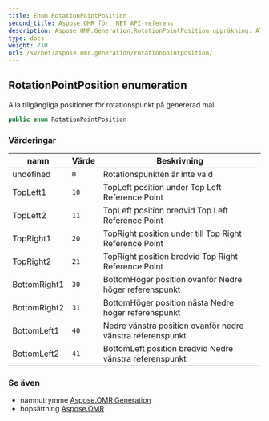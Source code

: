 ```yaml
---
title: Enum RotationPointPosition
second_title: Aspose.OMR för .NET API-referens
description: Aspose.OMR.Generation.RotationPointPosition uppräkning. Alla tillgängliga positioner för rotationspunkt på genererad mall
type: docs
weight: 710
url: /sv/net/aspose.omr.generation/rotationpointposition/
---
```

## RotationPointPosition enumeration

Alla tillgängliga positioner för rotationspunkt på genererad mall

```csharp
public enum RotationPointPosition
```

### Värderingar

| namn | Värde | Beskrivning |
| --- | --- | --- |
| undefined | `0` | Rotationspunkten är inte vald |
| TopLeft1 | `10` | TopLeft position under Top Left Reference Point |
| TopLeft2 | `11` | TopLeft position bredvid Top Left Reference Point |
| TopRight1 | `20` | TopRight position under till Top Right Reference Point |
| TopRight2 | `21` | TopRight position bredvid Top Right Reference Point |
| BottomRight1 | `30` | BottomHöger position ovanför Nedre höger referenspunkt |
| BottomRight2 | `31` | BottomHöger position nästa Nedre höger referenspunkt |
| BottomLeft1 | `40` | Nedre vänstra position ovanför nedre vänstra referenspunkt |
| BottomLeft2 | `41` | BottomLeft position bredvid Nedre vänstra referenspunkt |

### Se även

* namnutrymme [Aspose.OMR.Generation](../../aspose.omr.generation/)
* hopsättning [Aspose.OMR](../../)


